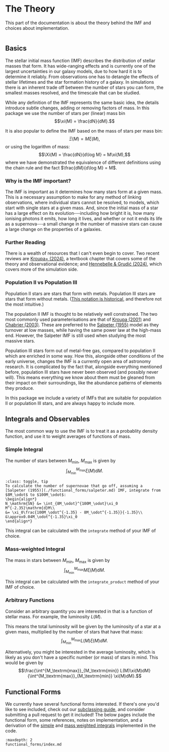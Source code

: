 # The Theory

This part of the documentation is about the theory behind the IMF and choices about implementation.

```{contents}

```

## Basics

The stellar initial mass function (IMF) describes the distribution of stellar masses that form. It has wide-ranging effects and is currently one of the largest uncertainties in our galaxy models, due to how hard it is to determine it reliably. From observations one has to detangle the effects of stellar lifetimes and the star formation history of a galaxy. In simulations there is an inherent trade off between the number of stars you can form, the smallest masses resolved, and the timescale that can be studied.

While any definition of the IMF represents the same basic idea, the details introduce subtle changes, adding or removing factors of mass. In this package we use the number of stars per (linear) mass bin $$\xi(M) = \frac{dN}{dM}.$$

It is also popular to define the IMF based on the mass of stars per mass bin: $$\Xi(M) = M\xi(M),$$ or using the logarithm of mass: $$\Xi(M) = \frac{dN}{d\log M} = M\xi(M),$$ where we have demonstrated the equivalence of different definitions using the chain rule and the fact $\frac{dM}{d\log M} = M$.

### Why is the IMF important?

The IMF is important as it determines how many stars form at a given mass. This is a necessary assumption to make for any method of linking observations, where individual stars cannot be resolved,  to models, which start with single stars at a given mass. And, since the initial mass of a star has a large effect on its evolution---including how bright it is, how many ionising photons it emits, how long it lives, and whether or not it ends its life as a supernova---a small change in the number of massive stars can cause a large change on the properties of a galaxies.

### Further Reading

There is a wealth of resources that I can't even begin to cover. Two recent reviews are [Kroupa+ (2024)](https://ui.adsabs.harvard.edu/abs/2024arXiv241007311K/abstract), a textbook chapter that covers some of the theory and observational evidence; and [Hennebelle & Grudić (2024)](https://ui.adsabs.harvard.edu/abs/2024ARA%26A..62...63H/abstract), which covers more of the simulation side.

### Population II vs Population III
Population II stars are stars that form with metals. Population III stars are stars that form without metals. ([This notation is historical](https://en.wikipedia.org/wiki/Stellar_population#Chemical_classification_by_Walter_Baade), and therefore not the most intuitive.)

The population II IMF is thought to be relatively well constrained. The two most commonly used parameterisations are that of [Kroupa (2001)](functional_forms/kroupa.md) and [Chabrier (2003)](functional_forms/chabrier.md). These are preferred to the [Salpeter (1955)](functional_forms/salpeter.md) model as they turnover at low masses, while having the same power law at the high-mass end. However, the Salpeter IMF is still used when studying the most massive stars.

Population III stars form out of metal-free gas, compared to population II which are enriched in some way. How this, alongside other conditions of the early universe, changes the IMF is a currently open area of astronomy research. It is complicated by the fact that, alongside everything mentioned before, population III stars have never been observed (and possibly never will). This means everything we know about them must be gleaned from their impact on their surroundings, like the abundance patterns of elements they produce.

In this package we include a variety of IMFs that are suitable for population II or population III stars, and are always happy to include more.

## Integrals and Observables
The most common way to use the IMF is to treat it as a probablity density function, and use it to weight averages of functions of mass.

### Simple Integral
The number of stars between $M_\mathrm{min}$, $M_\mathrm{max}$ is given by $$\int_{M_\mathrm{min}}^{M_\mathrm{max}}\xi(M)\mathrm{d}M.$$

```{admonition} Example: Number of Supernovae
:class: toggle, tip
To calculate the number of supernovae that go off, assuming a [Salpeter (1955)](./functional_forms/salpeter.md) IMF, integrate from $8M_\odot$ to $100M_\odot$:
\begin{align*}
N_\mathrm{SN} &= \int_{8M_\odot}^{100M_\odot}\xi_0 M^{-2.35}\mathrm{d}M\\
&= \xi_0\frac{100M_\odot^{-1.35} - 8M_\odot^{-1.35}}{-1.35}\\
&\approx0.04M_\odot^{-1.35}\xi_0
\end{align*}
```

This integral can be calculated with the `integrate` method of your IMF of choice.

### Mass-weighted Integral
The mass in stars between $M_\mathrm{min}$, $M_\mathrm{max}$ is given by $$\int_{M_\mathrm{min}}^{M_\mathrm{max}}M\xi(M)\mathrm{d}M.$$

This integral can be calculated with the `integrate_product` method of your IMF of choice.

### Arbitrary Functions
Consider an arbitrary quantity you are interested in that is a function of stellar mass. For example, the luminosity $L(M)$. 

This means the total luminosity will be given by the luminosity of a star at a given mass, multiplied by the number of stars that have that mass: $$\int^{M_\textrm{max}}_{M_\textrm{min}} L(M)\xi(M)dM.$$

Alternatively, you might be interested in the average luminosity, which is likely as you don't have a specific number (or mass) of stars in mind. This would be given by
$$\frac{\int^{M_\textrm{max}}_{M_\textrm{min}} L(M)\xi(M)dM}{\int^{M_\textrm{max}}_{M_\textrm{min}} \xi(M)dM}.$$

## Functional Forms
We currently have several functional forms interested. If there's one you'd like to see included, check out our [subclassing guide](subclassing.ipynb), and consider submitting a pull request to get it included! The below pages include the functional form, some references, notes on implementation, and a derivation of the [simple](#simple-integral) and [mass weighted integrals](#mass-weighted-integral) implemented in the code.
```{toctree}
:maxdepth: 2
functional_forms/index.md
```